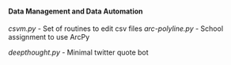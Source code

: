 #### Data Management and Data Automation </h4></th>

*csvm.py*          - Set of routines to edit csv files
*arc-polyline.py*  - School assignment to use ArcPy

*deepthought.py*   - Minimal twitter quote bot





